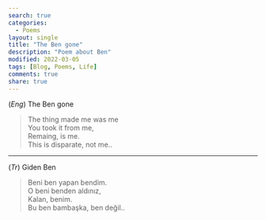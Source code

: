 ```yaml
---
search: true
categories: 
  - Poems
layout: single
title: "The Ben gone"
description: "Poem about Ben"
modified: 2022-03-05
tags: [Blog, Poems, Life]
comments: true
share: true
---
```

(*Eng*) The Ben gone  

>The thing made me was me  
You took it from me,  
Remaing, is me.  
This is disparate, not me..

---
(*Tr*) Giden Ben  

>Beni ben yapan bendim.  
O beni benden aldınız,  
Kalan, benim.  
Bu ben bambaşka, ben değil..  
